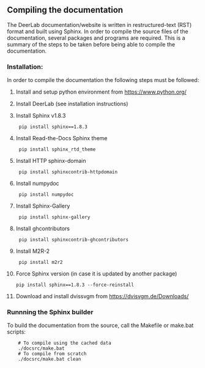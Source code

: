 ## Compiling the documentation

The DeerLab documentation/website is written in restructured-text (RST) format and built using Sphinx. In order to compile the source files of the documentation, several packages and programs are required. This is a summary of the steps to be taken before being able to compile the documentation.

### Installation:

In order to compile the documentation the following steps must be followed:

1) Install and setup python environment from https://www.python.org/

2) Install DeerLab (see installation instructions)

3) Install Sphinx v1.8.3

        pip install sphinx==1.8.3

4) Install Read-the-Docs Sphinx theme
    
        pip install sphinx_rtd_theme

5) Install HTTP sphinx-domain
    
        pip install sphinxcontrib-httpdomain

6) Install numpydoc
    
        pip install numpydoc

7) Install Sphinx-Gallery
    
        pip install sphinx-gallery
        
8) Install ghcontributors

        pip install sphinxcontrib-ghcontributors

9) Install M2R-2
    
        pip install m2r2

10) Force Sphinx version (in case it is updated by another package)

        pip install sphinx==1.8.3 --force-reinstall

11) Download and install dvissvgm from https://dvisvgm.de/Downloads/
		
### Runnning the Sphinx builder

To build the documentation from the source, call the Makefile or make.bat scripts:

        # To compile using the cached data
        ./docsrc/make.bat    
        # To compile from scratch
        ./docsrc/make.bat clean    
